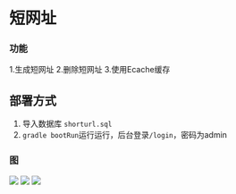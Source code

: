 # 短网址
### 功能
1.生成短网址
2.删除短网址
3.使用Ecache缓存

## 部署方式
1. 导入数据库 `shorturl.sql` 
2. `gradle bootRun`运行运行，后台登录`/login`，密码为admin


### 图

![](https://raw.githubusercontent.com/Ljqiii/url_JaiqiLiang_20190918/master/pic/addurl.png)
![](https://raw.githubusercontent.com/Ljqiii/url_JaiqiLiang_20190918/master/pic/adminpage.png)
![](https://raw.githubusercontent.com/Ljqiii/url_JaiqiLiang_20190918/master/pic/redirect.png)

